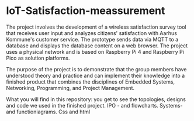 # IoT-Satisfaction-meassurement

The project involves the development of a wireless satisfaction survey tool that receives user input and analyzes citizens' satisfaction with Aarhus Kommune's customer service. The prototype sends data via MQTT to a database and displays the database content on a web browser. The project uses a physical network and is based on Raspberry Pi 4 and Raspberry Pi Pico as solution platforms.

The purpose of the project is to demonstrate that the group members have understood theory and practice and can implement their knowledge into a finished product that combines the disciplines of Embedded Systems, Networking, Programming, and Project Management.

What you will find in this repository:
you get to see the topologies, designs and code we used in the finished project. IPO - and flowcharts. Systems- and functioniagrams. Css and html

